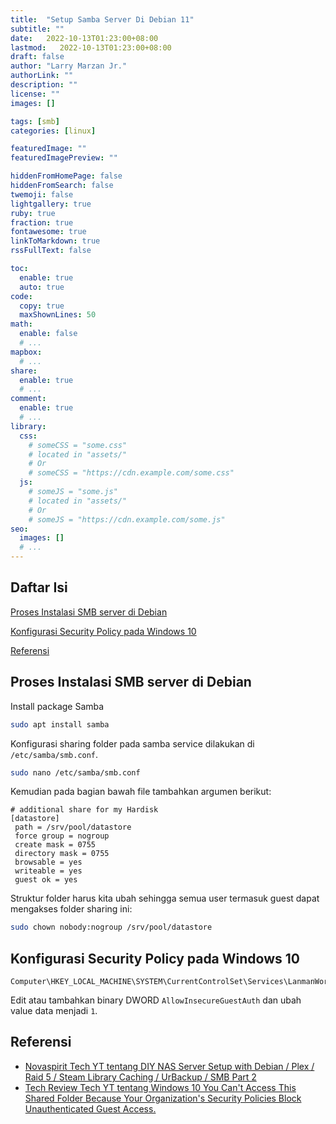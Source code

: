 ```yaml
---
title:  "Setup Samba Server Di Debian 11"
subtitle: ""
date:   2022-10-13T01:23:00+08:00
lastmod:   2022-10-13T01:23:00+08:00
draft: false 
author: "Larry Marzan Jr."
authorLink: ""
description: ""
license: ""
images: []

tags: [smb]
categories: [linux]

featuredImage: ""
featuredImagePreview: ""

hiddenFromHomePage: false
hiddenFromSearch: false
twemoji: false
lightgallery: true
ruby: true
fraction: true
fontawesome: true
linkToMarkdown: true
rssFullText: false

toc:
  enable: true
  auto: true
code:
  copy: true
  maxShownLines: 50
math:
  enable: false
  # ...
mapbox:
  # ...
share:
  enable: true
  # ...
comment:
  enable: true
  # ...
library:
  css:
    # someCSS = "some.css"
    # located in "assets/"
    # Or
    # someCSS = "https://cdn.example.com/some.css"
  js:
    # someJS = "some.js"
    # located in "assets/"
    # Or
    # someJS = "https://cdn.example.com/some.js"
seo:
  images: []
  # ...
---
```


## Daftar Isi  
[Proses Instalasi SMB server di Debian](#installation)

[Konfigurasi Security Policy pada Windows 10](#win10config)

[Referensi](#reference)


<a name="installation"/>

## Proses Instalasi SMB server di Debian

Install package Samba
```bash
sudo apt install samba
```

Konfigurasi sharing folder pada samba service dilakukan di `/etc/samba/smb.conf`.
```bash
sudo nano /etc/samba/smb.conf
```
Kemudian pada bagian bawah file tambahkan argumen berikut:
```
# additional share for my Hardisk
[datastore]
 path = /srv/pool/datastore
 force group = nogroup
 create mask = 0755
 directory mask = 0755
 browsable = yes
 writeable = yes
 guest ok = yes
```

Struktur folder harus kita ubah sehingga semua user termasuk guest dapat mengakses folder sharing ini:
```bash
sudo chown nobody:nogroup /srv/pool/datastore
```

<a name="win10config"/>

## Konfigurasi Security Policy pada Windows 10

```
Computer\HKEY_LOCAL_MACHINE\SYSTEM\CurrentControlSet\Services\LanmanWorkstation\Parameters
```
Edit atau tambahkan binary DWORD `AllowInsecureGuestAuth` dan ubah value data menjadi `1`.

<a name="reference"/>

## Referensi
- [Novaspirit Tech YT tentang DIY NAS Server Setup with Debian / Plex / Raid 5 / Steam Library Caching / UrBackup / SMB Part 2](https://www.youtube.com/watch?v=cSi-NOlomLc&t=696s)
- [Tech Review Tech YT tentang Windows 10 You Can't Access This Shared Folder Because Your Organization's Security Policies Block Unauthenticated Guest Access.](https://www.youtube.com/watch?v=vyatMj1Z2NQ)
